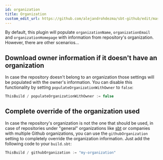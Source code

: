 ```yaml
---
id: organization
title: Organization
custom_edit_url: https://github.com/alejandrohdezma/sbt-github/edit/master/website/docs/organization.md
---
```


By default, this plugin will populate `organizationName`, `organizationEmail` and `organizationHomepage` with information from repository's organization. However, there are other scenarios...

## Download owner information if it doesn't have an organization

In case the repository doesn't belong to an organization those settings will be populated with the owner's information. You can disable this functionality by setting `populateOrganizationWithOwner` to `false`:

```scala title="build.sbt"
ThisBuild / populateOrganizationWithOwner := false
```

## Complete override of the organization used

In case the repository's organization is not the one that should be used, in case of repositories under "general" organizations like [sbt](https://github.com/sbt) or companies with multiple Github organizations, you can use the `githubOrganization` setting to completely override the organization information. Just add the following code to your `build.sbt`:

```scala title="build.sbt"
ThisBuild / githubOrganization := "my-organization"
```